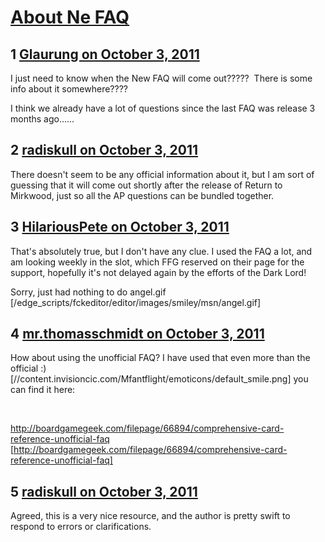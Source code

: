 # [About Ne FAQ](https://community.fantasyflightgames.com/topic/54121-about-ne-faq/)

## 1 [Glaurung on October 3, 2011](https://community.fantasyflightgames.com/topic/54121-about-ne-faq/?do=findComment&comment=536351)

I just need to know when the New FAQ will come out?????  There is some info about it somewhere????

I think we already have a lot of questions since the last FAQ was release 3 months ago......

## 2 [radiskull on October 3, 2011](https://community.fantasyflightgames.com/topic/54121-about-ne-faq/?do=findComment&comment=536354)

There doesn't seem to be any official information about it, but I am sort of guessing that it will come out shortly after the release of Return to Mirkwood, just so all the AP questions can be bundled together.

## 3 [HilariousPete on October 3, 2011](https://community.fantasyflightgames.com/topic/54121-about-ne-faq/?do=findComment&comment=536367)

That's absolutely true, but I don't have any clue.
I used the FAQ a lot, and am looking weekly in the slot,
which FFG reserved on their page for the support,
hopefully it's not delayed again by the efforts of the Dark Lord!
 

Sorry, just had nothing to do angel.gif [/edge_scripts/fckeditor/editor/images/smiley/msn/angel.gif]

## 4 [mr.thomasschmidt on October 3, 2011](https://community.fantasyflightgames.com/topic/54121-about-ne-faq/?do=findComment&comment=536385)

How about using the unofficial FAQ? I have used that even more than the official :) [//content.invisioncic.com/Mfantflight/emoticons/default_smile.png] you can find it here:

 

http://boardgamegeek.com/filepage/66894/comprehensive-card-reference-unofficial-faq [http://boardgamegeek.com/filepage/66894/comprehensive-card-reference-unofficial-faq]

## 5 [radiskull on October 3, 2011](https://community.fantasyflightgames.com/topic/54121-about-ne-faq/?do=findComment&comment=536408)

Agreed, this is a very nice resource, and the author is pretty swift to respond to errors or clarifications.

